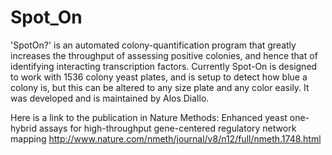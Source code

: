 # Spot_On
'SpotOn?' is an automated colony-quantification program that greatly increases the throughput of assessing positive colonies, and hence that of identifying interacting transcription factors. Currently Spot-On is designed to work with 1536 colony yeast plates, and is setup to detect how blue a colony is, but this can be altered to any size plate and any color easily. It was developed and is maintained by Alos Diallo.

Here is a link to the publication in Nature Methods:
Enhanced yeast one-hybrid assays for high-throughput gene-centered regulatory network mapping
http://www.nature.com/nmeth/journal/v8/n12/full/nmeth.1748.html
